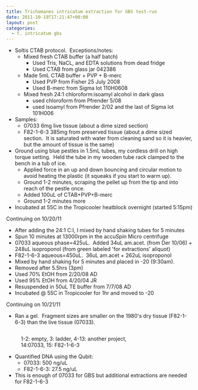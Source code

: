 ```yaml
---
title: Trichomanes intricatum extraction for GBS test-run
date: 2011-10-19T17:21:47+00:00
layout: post
categories:
  - t. intricatum gbs
---
```

  * Soltis CTAB protocol.  Exceptions/notes:
      * Mixed fresh CTAB buffer (a half batch)
          * Used Tris, NaCL, and EDTA solutions from dead fridge
          * Used CTAB from glass jar 042386
      * Made 5mL CTAB buffer + PVP + B-merc
          * Used PVP from Fisher 25 July 2008
          * Used B-merc from Sigma lot 110H0608
      * Mixed fresh 24:1 chloroform:isoamyl alcohol in dark glass
          * used chloroform from Pfrender 5/08
          * used isoamyl from Pfrender 2/02 and the last of Sigma lot 101H006
  * Samples:
      * 07033 6mg live tissue (about a dime sized section)
      * F82-1-6-3 385mg from preserved tissue (about a dime sized section.  It is saturated with water from cleaning sand so it is heavier, but the amount of tissue is the same)
  * Ground using blue pestles in 1.5mL tubes, my cordless drill on high torque setting.  Held the tube in my wooden tube rack clamped to the bench in a tub of ice.
      * Applied force in an up and down bouncing and circular motion to avoid heating the plastic (it squeaks if you start to warm up).
      * Ground 1-2 minutes, scraping the pellet up from the tip and into reach of the pestle once.
      * Added 100uL of CTAB+PVP+B-merc
      * Ground 1-2 minutes more
  * Incubated at 55C in the Tropicooler heatblock overnight (started 5:15pm)

Continuing on 10/20/11

  * After adding the 24:1 C:I, I mixed by hand shaking tubes for 5 minutes
  * Spun 10 minutes at 13000rpm in the accuSpin Micro centrifuge
  * 07033 aqueous phase=425uL.  Added 34uL am.acet. (from Der 10/06) + 248uL isoproponol (from green labeled 'for extractions' aliquot)
  * F82-1-6-3 aqueous=450uL.  36uL am.acet + 262uL isoproponol
  * Mixed by hand shaking for 5 minutes and placed in -20 (9:30am).
  * Removed after 5.5hrs (3pm)
  * Used 70% EtOH from 2/20/08 AD
  * Used 95% EtOH from 4/20/04 JR
  * Resuspended in 50uL TE buffer from 7/7/08 AD
  * Incubated @ 55C in Tropicooler for 1hr and moved to -20

Continuing on 10/21/11

  * Ran a gel.  Fragment sizes are smaller on the 1980's dry tissue (F82-1-6-3) than the live tissue (07033).

<div class="mceTemp">
  <p>
    <a href="{{site.image_path}}wp-content/uploads/2011/10/Gel2011-10-20_Extractions.jpg"><img class="size-full wp-image-1031" title="Gel2011-10-20_Extractions" src="{{site.image_path}}wp-content/uploads/2011/10/Gel2011-10-20_Extractions.jpg" alt="" /></a>
  </p>

  <dl id="attachment_1031" class="wp-caption alignnone" style="width: 357px;">
    <dd class="wp-caption-dd">
      1-2: empty, 3: ladder, 4-13: another project, 14:07033, 15: F82-1-6-3
    </dd>
  </dl>
</div>

  * Quantified DNA using the Qubit:
      * 07033: 500 ng/uL
      * F82-1-6-3: 27.5 ng/uL
  * This is enough of 07033 for GBS but additional extractions are needed for F82-1-6-3
